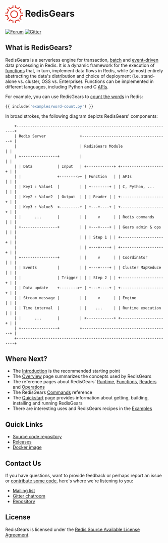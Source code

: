 # <img src="images/RedisGears.png" alt="logo" style="width: 2em; vertical-align: middle;"/> RedisGears
[![Forum](https://img.shields.io/badge/Forum-RedisGears-blue)](https://forum.redislabs.com/c/modules/redisgears)
[![Gitter](https://badges.gitter.im/RedisLabs/RedisGears.svg)](https://gitter.im/RedisLabs/RedisGears?utm_source=badge&utm_medium=badge&utm_campaign=pr-badge)

## What is RedisGears?
RedisGears is a serverless engine for transaction, [batch](glossary.md#batch-processing) and [event-driven](glossary.md#event-processing) data processing in Redis. It is a dynamic framework for the execution of [functions](functions.md) that, in turn, implement data flows in Redis, while (almost) entirely abstracting the data's distribution and choice of deployment  (i.e. stand-alone vs. cluster, OSS vs. Enterprise). Functions can be implemented in different languages, including Python and C [APIs](glossary.md#api).

For example, you can use RedisGears to [count the words](examples.md#word-count) in Redis:

```python
{{ include('examples/word-count.py') }}
```

In broad strokes, the following diagram depicts RedisGears' components:

```
    +---------------------------------------------------------------------+
    | Redis Server               +--------------------------------------+ |
    |                            | RedisGears Module                    | |
    | +----------------+         |                                      | |
    | | Data           | Input   | +------------+ +-------------------+ | |
    | |                +-------->+ | Function   | | APIs              | | |
    | | Key1 : Value1  |         | | +--------+ | | C, Python, ...    | | |
    | | Key2 : Value2  | Output  | | | Reader | | +-------------------+ | |
    | | Key3 : Value3  <---------+ | +---+----+ | +-------------------+ | |
    | |      ...       |         | |     v      | | Redis commands    | | |
    | +----------------+         | | +---+----+ | | Gears admin & ops | | |
    |                            | | | Step 1 | | +-------------------+ | |
    |                            | | +---+----+ | +-------------------+ | |
    | +----------------+         | |     v      | | Coordinator       | | |
    | | Events         |         | | +---+----+ | | Cluster MapReduce | | |
    | |                | Trigger | | | Step 2 | | +-------------------+ | |
    | | Data update    +-------->+ | +---+----+ | +-------------------+ | |
    | | Stream message |         | |     v      | | Engine            | | |
    | | Time interval  |         | |    ...     | | Runtime execution | | |
    | |      ...       |         | +------------+ +-------------------+ | |
    | +----------------+         +--------------------------------------+ |
    +---------------------------------------------------------------------+
```

## Where Next?
  * The [Introduction](intro.md) is the recommended starting point
  * The [Overview](glossary.md) page summarizes the concepts used by RedisGears
  * The reference pages about RedisGears' [Runtime](runtime.md), [Functions](functions.md), [Readers](readers.md) and [Operations](operations.md)
  * The RedisGears [Commands](commands.md) reference
  * The [Quickstart](quickstart.md) page provides information about getting, building, installing and running RedisGears
  * There are interesting uses and RedisGears recipes in the [Examples](examples.md)

## Quick Links
  * [Source code repository](https://github.com/RedisGears/RedisGears)
  * [Releases](https://github.com/RedisGears/RedisGears/releases)
  * [Docker image](https://hub.docker.com/r/redislabs/redisgears/)

## Contact Us
If you have questions, want to provide feedback or perhaps report an issue or [contribute some code](contrib.md), here's where we're listening to you:

  * [Mailing list](https://forum.redislabs.com/c/modules/redisgears)
  * [Gitter chatroom](https://badges.gitter.im/RedisLabs/RedisGears.svg)
  * [Repository](https://github.com/RedisGears/RedisGears/issues)

## License
RedisGears is licensed under the [Redis Source Available License Agreement](https://github.com/RedisGears/RedisGears/blob/master/LICENSE).
